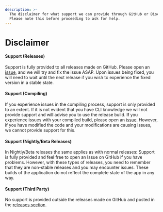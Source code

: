 ```yaml
---
description: >-
  The disclaimer for what support we can provide through GitHub or Discord.
  Please note this before proceeding to ask for help.
---
```


# Disclaimer

#### Support (Releases)

Support is fully provided to all releases made on GitHub. Please open an [issue](https://github.com/ciderapp/cider/issues/new/choose), and we will try and fix the issue ASAP. Upon issues being fixed, you will need to wait until the next release if you wish to experience the fixed version in a stable state.

#### Support (Compiling)

If you experience issues in the compiling process, support is only provided to an extent. If it is not evident that you have CLI knowledge we will not provide support and will advise you to use the release build. If you experience issues with your compiled build, please open an [issue](https://github.com/ciderapp/cider/issues/new/choose). However, if you have modified the code and your modifications are causing issues, we cannot provide support for this.

#### Support (Nightly/Beta Releases)

In Nightly/Beta releases the same applies as with normal releases: Support is fully provided and feel free to open an Issue on GitHub if you have problems. However, with these types of releases, you need to remember that they are non-stable releases and you may encounter issues. These builds of the application do not reflect the complete state of the app in any way.

#### Support (Third Party)

No support is provided outside the releases made on GitHub and posted in the [releases section](https://github.com/ciderapp/Cider#install-sources).

